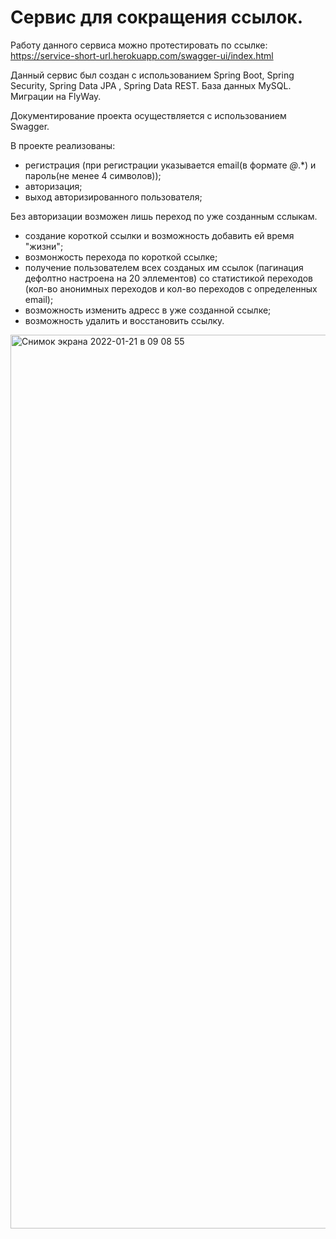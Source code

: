 # Сервис для сокращения ссылок.

Работу данного сервиса можно протестировать по ссылке: https://service-short-url.herokuapp.com/swagger-ui/index.html

Данный сервис был создан с использованием Spring Boot, Spring Security, Spring Data JPA , Spring Data REST. База данных MySQL. Миграции на FlyWay.

Документирование проекта осуществляется с использованием Swagger.

В проекте реализованы: 
- регистрация (при регистрации указывается email(в формате *@*.*) и пароль(не менее 4 символов)); 
- авторизация; 
- выход авторизированного пользователя;

Без авторизации возможен лишь переход по уже созданным сслыкам.

- создание короткой ссылки и возможность добавить ей время "жизни";
- возмонжость перехода по короткой ссылке;
- получение пользователем всех созданых им ссылок (пагинация дефолтно настроена на 20 эллементов) со статистикой переходов (кол-во анонимных переходов и кол-во переходов с определенных email);
- возможность изменить адресс в уже созданной ссылке;
- возможность удалить и восстановить ссылку.

<img width="1430" alt="Снимок экрана 2022-01-21 в 09 08 55" src="https://user-images.githubusercontent.com/85585191/150476757-91161b10-cbd9-405c-b622-8b0eb0c91be4.png">





